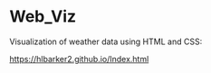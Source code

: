 # Web_Viz
Visualization of weather data using HTML and CSS:

https://hlbarker2.github.io/Index.html
